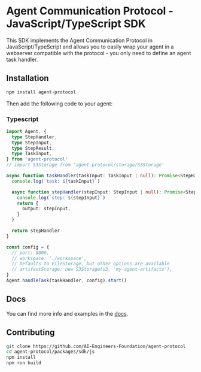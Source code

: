 # Agent Communication Protocol - JavaScript/TypeScript SDK

This SDK implements the Agent Communication Protocol in JavaScript/TypeScript
and allows you to easily wrap your agent in a webserver compatible with the
protocol - you only need to define an agent task handler.

## Installation

```bash
npm install agent-protocol
```

Then add the following code to your agent:

### Typescript

```typescript
import Agent, {
  type StepHandler,
  type StepInput,
  type StepResult,
  type TaskInput,
} from 'agent-protocol'
// import S3Storage from 'agent-protocol/storage/S3Storage'

async function taskHandler(taskInput: TaskInput | null): Promise<StepHandler> {
  console.log(`task: ${taskInput}`)

  async function stepHandler(stepInput: StepInput | null): Promise<StepResult> {
    console.log(`step: ${stepInput}`)
    return {
      output: stepInput,
    }
  }

  return stepHandler
}

const config = {
  // port: 8000,
  // workspace: './workspace',
  // Defaults to FileStorage, but other options are available
  // artifactStorage: new S3Storage(s3, 'my-agent-artifacts'),
}
Agent.handleTask(taskHandler, config).start()
```

## Docs

You can find more info and examples in the [docs](https://agentprotocol.ai/sdks/js).

## Contributing

```bash
git clone https://github.com/AI-Engineers-Foundation/agent-protocol
cd agent-protocol/packages/sdk/js
npm install
npm run build
```
